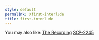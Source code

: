 ```yaml
---
style: default
permalink: Xfirst-interlude
title: first-interlude
---
```

You may also like:
[The Recording](http://scp-wiki.net/the-recording)
[SCP-2245](http://scp-wiki.net/scp-2245)